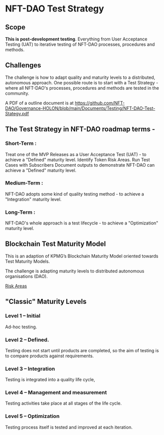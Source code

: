 # NFT-DAO Test Strategy

## Scope

**This is post-development testing**. Everything from User Acceptance Testing (UAT) to iterative testing of NFT-DAO processes, procedures and methods. 

## Challenges

The challenge is how to adapt quality and maturity levels to a distributed, autonomous approach. One possible route is to start with a Test Strategy - where all NFT-DAO's processes, procedures and methods are tested in the community.

A PDF of a outline document is at https://github.com/NFT-DAO/Governance-HOLON/blob/main/Documents/Testing/NFT-DAO-Test-Stategy.pdf

## The Test Strategy in NFT-DAO roadmap terms  - 

### Short-Term : 

Treat one of the MVP Releases as a User Acceptance Test (UAT) - to achieve a "Defined" maturity level.
Identify Token Risk Areas.
Run Test Cases with Subscribers
Document outputs to demonstrate NFT-DAO can achieve  a "Defined" maturity level.

### Medium-Term : 

NFT-DAO adopts some kind of quality testing method - to achieve a "Integration" maturity level.

### Long-Term : 

NFT-DAO's whole approach is a test lifecycle - to achieve a "Optimization" maturity level.

## Blockchain Test Maturity Model

This is an adaption of KPMG’s Blockchain Maturity Model oriented towards Test Maturity Models.

The challenge is adapting maturity levels to distributed autonomous organisations (DAO). 


[Risk Areas](Risks/README.md)


## "Classic" Maturity Levels

### Level 1 – Initial

Ad-hoc testing.

### Level 2 – Defined.

Testing does not start until products are completed, so the aim of testing is to compare products against requirements.

### Level 3 – Integration

Testing is integrated into a quality life cycle,

### Level 4 – Management and measurement

Testing activities take place at all stages of the life cycle.

### Level 5 – Optimization

Testing process itself is tested and improved at each iteration.


